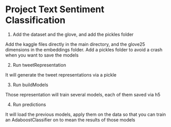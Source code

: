 # Project Text Sentiment Classification


1. Add the dataset and the glove, and add the pickles folder

Add the kaggle files directly in the main directory, and the glove25 dimensions in the embeddings folder. 
Add a pickles folder to avoid a crash when you want to save the models

2. Run tweetRepresentation

It will generate the tweet representations via a pickle

3. Run buildModels

Those representation will train several models, each of them saved via h5

4. Run predictions

It will load the previous models, apply them on the data so that you can train an AdaboostClassifier on to mean the results of those models
